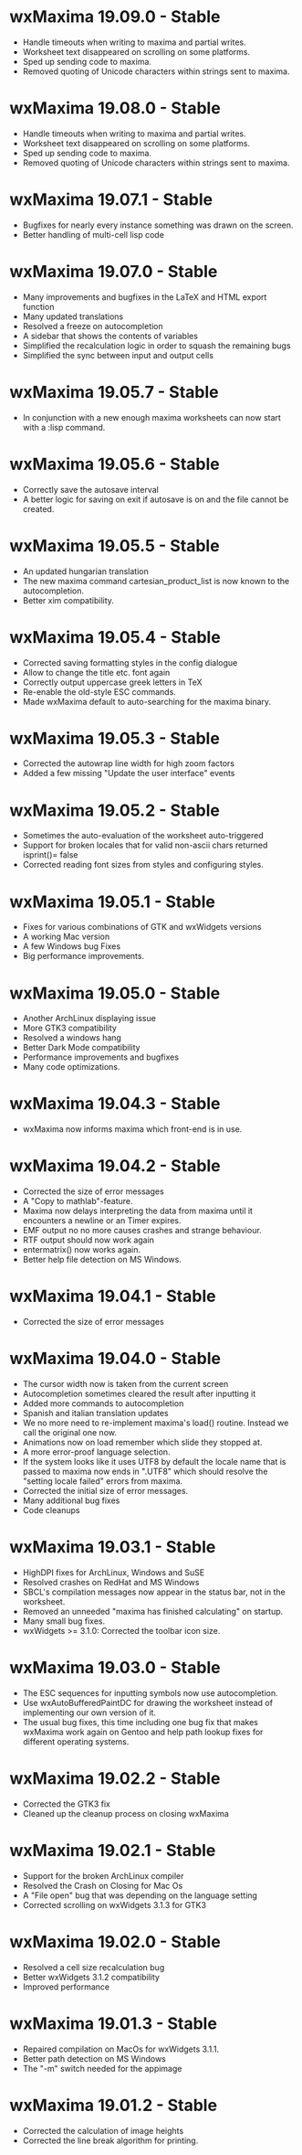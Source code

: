 # wxMaxima 19.09.0 - Stable
  * Handle timeouts when writing to maxima and partial writes.
  * Worksheet text disappeared on scrolling on some platforms.
  * Sped up sending code to maxima.
  * Removed quoting of Unicode characters within strings sent to maxima.

# wxMaxima 19.08.0 - Stable
  * Handle timeouts when writing to maxima and partial writes.
  * Worksheet text disappeared on scrolling on some platforms.
  * Sped up sending code to maxima.
  * Removed quoting of Unicode characters within strings sent to maxima.

# wxMaxima 19.07.1 - Stable
  * Bugfixes for nearly every instance something was drawn on the screen.
  * Better handling of multi-cell lisp code

# wxMaxima 19.07.0 - Stable
 * Many improvements and bugfixes in the LaTeX and HTML export function
 * Many updated translations
 * Resolved a freeze on autocompletion
 * A sidebar that shows the contents of variables
 * Simplified the recalculation logic in order to squash the remaining bugs
 * Simplified the sync between input and output cells

# wxMaxima 19.05.7 - Stable
 * In conjunction with a new enough maxima worksheets can now start
   with a :lisp command.
 
# wxMaxima 19.05.6 - Stable
 * Correctly save the autosave interval
 * A better logic for saving on exit if autosave is on and the file 
   cannot be created.
 
# wxMaxima 19.05.5 - Stable
 * An updated hungarian translation
 * The new maxima command cartesian_product_list is now known to
   the autocompletion.
 * Better xim compatibility.

# wxMaxima 19.05.4 - Stable
 * Corrected saving formatting styles in the config dialogue
 * Allow to change the title etc. font again
 * Correctly output uppercase greek letters in TeX
 * Re-enable the old-style ESC commands.
 * Made wxMaxima default to auto-searching for the maxima binary.

# wxMaxima 19.05.3 - Stable
 * Corrected the autowrap line width for high zoom factors
 * Added a few missing "Update the user interface" events

# wxMaxima 19.05.2 - Stable
 * Sometimes the auto-evaluation of the worksheet auto-triggered
 * Support for broken locales that for valid non-ascii chars returned
   isprint()= false
 * Corrected reading font sizes from styles and configuring styles.

# wxMaxima 19.05.1 - Stable
 * Fixes for various combinations of GTK and wxWidgets versions
 * A working Mac version
 * A few Windows bug Fixes
 * Big performance improvements.

# wxMaxima 19.05.0 - Stable
 * Another ArchLinux displaying issue
 * More GTK3 compatibility
 * Resolved a windows hang
 * Better Dark Mode compatibility
 * Performance improvements and bugfixes
 * Many code optimizations.

# wxMaxima 19.04.3 - Stable
 * wxMaxima now informs maxima which front-end is in use.

# wxMaxima 19.04.2 - Stable
 * Corrected the size of error messages
 * A "Copy to mathlab"-feature.
 * Maxima now delays interpreting the data from maxima until it encounters
   a newline or an Timer expires.
 * EMF output no no more causes crashes and strange behaviour.
 * RTF output should now work again
 * entermatrix() now works again.
 * Better help file detection on MS Windows.

# wxMaxima 19.04.1 - Stable
 * Corrected the size of error messages
 
# wxMaxima 19.04.0 - Stable

 * The cursor width now is taken from the current screen
 * Autocompletion sometimes cleared the result after inputting it
 * Added more commands to autocompletion
 * Spanish and italian translation updates
 * We no more need to re-implement maxima's load() routine.
   Instead we call the original one now.
 * Animations now on load remember which slide they stopped at.
 * A more error-proof language selection.
 * If the system looks like it uses UTF8 by default the locale name
   that is passed to maxima now ends in ".UTF8" which should resolve
   the "setting locale failed" errors from maxima.
 * Corrected the initial size of error messages.
 * Many additional bug fixes
 * Code cleanups


# wxMaxima 19.03.1 - Stable

 * HighDPI fixes for ArchLinux, Windows and SuSE
 * Resolved crashes on RedHat and MS Windows
 * SBCL's compilation messages now appear in the status bar, not
   in the worksheet.
 * Removed an unneeded "maxima has finished calculating" on startup.
 * Many small bug fixes.
 * wxWidgets >= 3.1.0: Corrected the toolbar icon size.

# wxMaxima 19.03.0 - Stable

 * The ESC sequences for inputting symbols now use autocompletion.
 * Use wxAutoBufferedPaintDC for drawing the worksheet instead of
   implementing our own version of it.
 * The usual bug fixes, this time including one bug fix that makes
   wxMaxima work again on Gentoo and help path lookup fixes for
   different operating systems.

# wxMaxima 19.02.2 - Stable

 * Corrected the GTK3 fix
 * Cleaned up the cleanup process on closing wxMaxima

# wxMaxima 19.02.1 - Stable

* Support for the broken ArchLinux compiler
* Resolved the Crash on Closing for Mac Os
* A "File open" bug that was depending on the language setting
* Corrected scrolling on wxWidgets 3.1.3 for GTK3

# wxMaxima 19.02.0 - Stable

* Resolved a cell size recalculation bug
* Better wxWidgets 3.1.2 compatibility
* Improved performance

# wxMaxima 19.01.3 - Stable

* Repaired compilation on MacOs for wxWidgets 3.1.1.
* Better path detection on MS Windows
* The "-m" switch needed for the appimage

# wxMaxima 19.01.2 - Stable

* Corrected the calculation of image heights
* Corrected the line break algorithm for printing.
